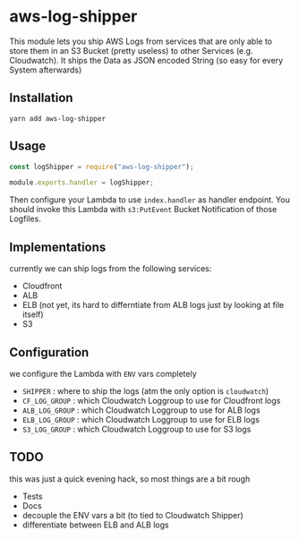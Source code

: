 # aws-log-shipper

This module lets you ship AWS Logs from services that are only able to store them in an S3 Bucket (pretty useless) to other Services (e.g. Cloudwatch).
It ships the Data as JSON encoded String (so easy for every System afterwards)

## Installation

```
yarn add aws-log-shipper
```

## Usage

```js
const logShipper = require("aws-log-shipper");

module.exports.handler = logShipper;
```

Then configure your Lambda to use `index.handler` as handler endpoint.
You should invoke this Lambda with `s3:PutEvent` Bucket Notification of those Logfiles.

## Implementations

currently we can ship logs from the following services:

* Cloudfront
* ALB
* ELB (not yet, its hard to differntiate from ALB logs just by looking at file itself)
* S3

## Configuration

we configure the Lambda with `ENV` vars completely

* `SHIPPER` : where to ship the logs (atm the only option is `cloudwatch`)
* `CF_LOG_GROUP` : which Cloudwatch Loggroup to use for Cloudfront logs
* `ALB_LOG_GROUP` : which Cloudwatch Loggroup to use for ALB logs
* `ELB_LOG_GROUP` : which Cloudwatch Loggroup to use for ELB logs
* `S3_LOG_GROUP` : which Cloudwatch Loggroup to use for S3 logs

## TODO

this was just a quick evening hack, so most things are a bit rough

* Tests
* Docs
* decouple the ENV vars a bit (to tied to Cloudwatch Shipper)
* differentiate between ELB and ALB logs